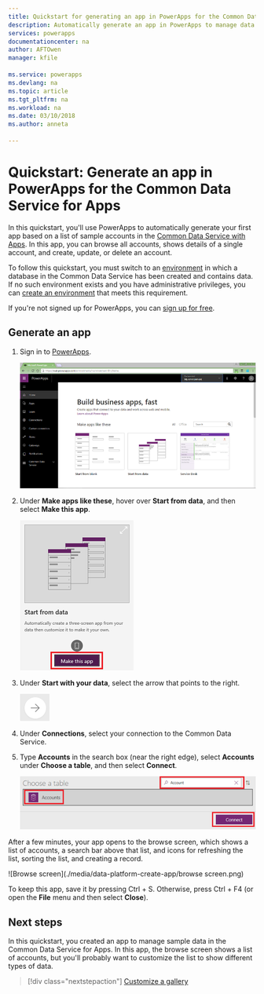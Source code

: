 ```yaml
---
title: Quickstart for generating an app in PowerApps for the Common Data Service for Apps | Microsoft Docs
description: Automatically generate an app in PowerApps to manage data in the Common Data Service for Apps
services: powerapps
documentationcenter: na
author: AFTOwen
manager: kfile

ms.service: powerapps
ms.devlang: na
ms.topic: article
ms.tgt_pltfrm: na
ms.workload: na
ms.date: 03/10/2018
ms.author: anneta

---
```

# Quickstart: Generate an app in PowerApps for the Common Data Service for Apps

In this quickstart, you'll use PowerApps to automatically generate your first app based on a list of sample accounts in the [Common Data Service with Apps](../common-data-service/data-platform-intro.md). In this app, you can browse all accounts, shows details of a single account, and create, update, or delete an account.

To follow this quickstart, you must switch to an [environment](working-with-environments.md) in which a database in the Common Data Service has been created and contains data. If no such environment exists and you have administrative privileges, you can [create an environment](../../administrator/environments-administration.md#create-an-environment) that meets this requirement.

If you're not signed up for PowerApps, you can [sign up for free](https://web.powerapps.com).

## Generate an app
1. Sign in to [PowerApps](https://web.powerapps.com).

	![PowerApps home page](./media/data-platform-create-app/sign-in.png)

1. Under **Make apps like these**, hover over **Start from data**, and then select **Make this app**.

	![Option to create an app](./media/data-platform-create-app/make-this-app.png)

1. Under **Start with your data**, select the arrow that points to the right.

	![Arrow icon](./media/data-platform-create-app/right-arrow.png)

1. Under **Connections**, select your connection to the Common Data Service.

1. Type **Accounts** in the search box (near the right edge), select **Accounts** under **Choose a table**, and then select **Connect**.

	![Select an entity](./media/data-platform-create-app/select-entity.png)

After a few minutes, your app opens to the browse screen, which shows a list of accounts, a search bar above that list, and icons for refreshing the list, sorting the list, and creating a record.

![Browse screen](./media/data-platform-create-app/browse screen.png)

To keep this app, save it by pressing Ctrl + S. Otherwise, press Ctrl + F4 (or open the **File** menu and then select **Close**).

## Next steps
In this quickstart, you created an app to manage sample data in the Common Data Service for Apps. In this app, the browse screen shows a list of accounts, but you'll probably want to customize the list to show different types of data.

> [!div class="nextstepaction"]
> [Customize a gallery](customize-layout-sharepoint.md)
